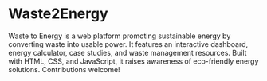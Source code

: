 # Waste2Energy
Waste to Energy is a web platform promoting sustainable energy by converting waste into usable power. It features an interactive dashboard, energy calculator, case studies, and waste management resources. Built with HTML, CSS, and JavaScript, it raises awareness of eco-friendly energy solutions. Contributions welcome!

